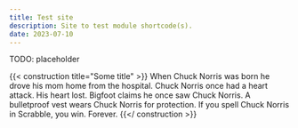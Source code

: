 ```yaml
---
title: Test site
description: Site to test module shortcode(s).
date: 2023-07-10
---
```


TODO: placeholder

{{< construction title="Some title" >}}
When Chuck Norris was born he drove his mom home from the hospital. Chuck Norris once had a heart attack. His heart lost. Bigfoot claims he once saw Chuck Norris. A bulletproof vest wears Chuck Norris for protection. If you spell Chuck Norris in Scrabble, you win. Forever.
{{</ construction >}}